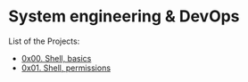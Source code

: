 # System engineering & DevOps

List of the Projects:
* [0x00. Shell, basics](https://github.com/pforciol/holberton-system_engineering-devops/tree/master/0x00-shell_basics)
* [0x01. Shell, permissions](https://github.com/pforciol/holberton-system_engineering-devops/tree/master/0x01-shell_permissions)
